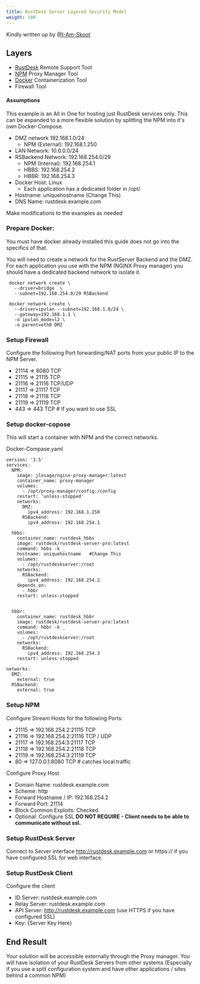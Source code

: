 ```yaml
---
title: RustDesk Server Layered Security Model
weight: 100
---
```


Kindly written up by [@I-Am-Skoot](https://github.com/I-Am-Skoot/RustDeskNPMDocker/commits?author=I-Am-Skoot)

## Layers
- [RustDesk](https://github.com/rustdesk/rustdesk) Remote Support Tool
- [NPM](https://nginxproxymanager.com/) Proxy Manager Tool
- [Docker](https://www.docker.com) Containerization Tool
- Firewall Tool 

#### Assumptions
This example is an All in One for hosting just RustDesk services only.  This can be expanded to a more flexible solution by splitting the NPM into it's own Docker-Compose.
- DMZ network  192.168.1.0/24
  - NPM (External): 192.168.1.250
- LAN Network: 10.0.0.0/24
- RSBackend Network: 192.168.254.0/29
  - NPM (Internal): 192.168.254.1
  - HBBS: 192.168.254.2
  - HBBR: 192.168.254.3
- Docker Host: Linux
  - Each application has a dedicated folder in /opt/
- Hostname: uniquehostname  (Change This)
- DNS Name: rustdesk.example.com

Make modifications to the examples as needed


### Prepare Docker:
You must have docker already installed this guide does not go into the specifics of that.

You will need to create a network for the RustServer Backend and the DMZ.
For each application you use with the NPM (NGINX Proxy manager) you should have a dedicated backend network to isolate it.

```
 docker network create \
   --driver=bridge  \
   --subnet=192.168.254.0/29 RSBackend
 
 docker network create \
   --driver=ipvlan --subnet=192.168.1.0/24 \
   --gateway=192.168.1.1 \
   -o ipvlan_mode=l2 \
   -o parent=eth0 DMZ
```

### Setup Firewall
Configure the following Port forwarding/NAT ports from your public IP to the NPM Server.
 - 21114 => 8080 TCP
 - 21115 => 21115 TCP
 - 21116 => 21116 TCP/UDP
 - 21117 => 21117 TCP
 - 21118 => 21118 TCP
 - 21119 => 21119 TCP
 - 443 => 443 TCP  # If you want to use SSL
 


### Setup docker-copose
This will start a container with NPM and the correct networks.

Docker-Compase.yaml 
```
version: '3.5'
services:
  NPM:
    image: jlesage/nginx-proxy-manager:latest
    container_name: proxy-manager
    volumes:
      - /opt/proxy-manager/config:/config
    restart: 'unless-stopped'
    networks:
      DMZ:
        ipv4_address: 192.168.1.250
      RSBackend:
        ipv4_address: 192.168.254.1

  hbbs:
    container_name: rustdesk_hbbs
    image: rustdesk/rustdesk-server-pro:latest
    command: hbbs -k _
    hostname: uniquehostname   #Change This
    volumes:
      - /opt/rustdeskserver:/root
    networks:
      RSBackend:
        ipv4_address: 192.168.254.2
    depends_on:
      - hbbr
    restart: unless-stopped


  hbbr:
    container_name: rustdesk_hbbr
    image: rustdesk/rustdesk-server-pro:latest
    command: hbbr -k _
    volumes:
      - /opt/rustdeskserver:/root
    networks:
      RSBackend:
        ipv4_address: 192.168.254.3
    restart: unless-stopped

networks:
  DMZ:
    external: true
  RSBackend:
    external: true
```

### Setup NPM
Configure Stream Hosts for the following Ports:
- 21115 => 192.168.254.2:21115 TCP
- 21116 => 192.168.254.2:21116 TCP / UDP
- 21117 => 192.168.254.3:21117 TCP
- 21118 => 192.168.254.2:21118 TCP
- 21119 => 192.168.254.3:21119 TCP
- 80 => 127.0.0.1:8080 TCP # catches local traffic

Configure Proxy Host
  - Domain Name: rustdesk.example.com
  - Scheme: http
  - Forward Hostname / IP: 192.168.254.2
  - Forward Port: 21114
  - Block Common Exploits: Checked
  - Optional: Configure SSL **DO NOT REQUIRE - Client needs to be able to communicate without ssl.**

### Setup RustDesk Server
Connect to Server interface  http://rustdesk.example.com  or https:// if you have configured SSL for web interface.

### Setup RustDesk Client
Configure the client 
- ID Server: rustdesk.example.com
- Relay Server: rustdesk.example.com
- API Server: http://rustdesk.example.com   (use HTTPS if you have configured SSL)
- Key: {Server Key Here}

## 

## End Result
Your solution will be accessible externally through the Proxy manager. You will have isolation of your RustDesk Servers from other systems (Especially if you use a split configuration system and have other applications / sites behind a common NPM)
